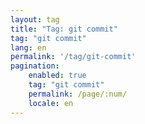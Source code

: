 ```yaml
---
layout: tag
title: "Tag: git commit"
tag: "git commit"
lang: en
permalink: '/tag/git-commit'
pagination:
    enabled: true
    tag: "git commit"
    permalink: /page/:num/
    locale: en
---
```

